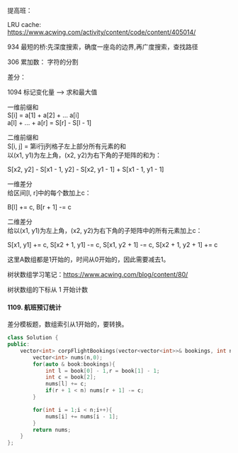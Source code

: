 

提高班：

LRU cache: https://www.acwing.com/activity/content/code/content/405014/


934 最短的桥:先深度搜索，确度一座岛的边界,再广度搜索，查找路径

306  累加数： 字符的分割  


差分：        

1094   标记变化量 -->  求和最大值

   

一维前缀和   
S[i] = a[1] + a[2] + ... a[i]   
a[l] + ... + a[r] = S[r] - S[l - 1]   

二维前缀和   
S[i, j] = 第i行j列格子左上部分所有元素的和   
以(x1, y1)为左上角，(x2, y2)为右下角的子矩阵的和为：   

S[x2, y2] - S[x1 - 1, y2] - S[x2, y1 - 1] + S[x1 - 1, y1 - 1]   

一维差分   
给区间[l, r]中的每个数加上c：    

B[l] += c, B[r + 1] -= c  

二维差分   
给以(x1, y1)为左上角，(x2, y2)为右下角的子矩阵中的所有元素加上c：   

S[x1, y1] += c, S[x2 + 1, y1] -= c, S[x1, y2 + 1] -= c, S[x2 + 1, y2 + 1] += c   


这里A数组都是1开始的，时间从0开始的，因此需要减去1。

树状数组学习笔记：https://www.acwing.com/blog/content/80/

树状数组的下标从 1 开始计数


#### 1109. 航班预订统计

差分模板题，数组索引从1开始的，要转换。

```C++
class Solution {
public:
    vector<int> corpFlightBookings(vector<vector<int>>& bookings, int n) {
        vector<int> nums(n,0);
        for(auto & book:bookings){
            int l = book[0] - 1,r = book[1] - 1;
            int c = book[2];
            nums[l] += c;
            if(r + 1 < n) nums[r + 1] -= c;
        }

        for(int i = 1;i < n;i++){
            nums[i] += nums[i - 1];
        }
        return nums;
    }
};
```
